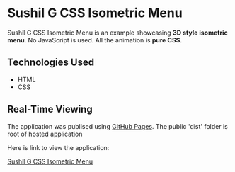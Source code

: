 # Sushil G CSS Isometric Menu

Sushil G CSS Isometric Menu is an example showcasing **3D style isometric menu**. No JavaScript is used. All the animation is **pure CSS**.

## Technologies Used

- HTML
- CSS

## Real-Time Viewing

The application was publised using [GitHub Pages](https://pages.github.com/). The public 'dist' folder is root of hosted application

Here is link to view the application:

[Sushil G CSS Isometric Menu](https://susgupta.github.io/css_iso_menu/)
